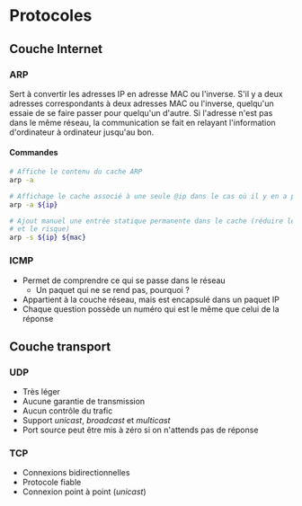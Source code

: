 # Protocoles

## Couche Internet

### ARP

Sert à convertir les adresses IP en adresse MAC ou l'inverse. S'il y a deux
adresses correspondants à deux adresses MAC ou l'inverse, quelqu'un essaie de
se faire passer pour quelqu'un d'autre. Si l'adresse n'est pas dans le même
réseau, la communication se fait en relayant l'information d'ordinateur à
ordinateur jusqu'au bon.

#### Commandes

```sh
# Affiche le contenu du cache ARP
arp -a
```

```sh
# Affichage le cache associé à une seule @ip dans le cas où il y en a plusieurs
arp -a ${ip}
```

```sh
# Ajout manuel une entrée statique permanente dans le cache (réduire le trafic
# et le risque)
arp -s ${ip} ${mac}
```

### ICMP

- Permet de comprendre ce qui se passe dans le réseau
    -  Un paquet qui ne se rend pas, pourquoi ?
- Appartient à la couche réseau, mais est encapsulé dans un paquet IP
- Chaque question possède un numéro qui est le même que celui de la réponse

## Couche transport

### UDP

- Très léger
- Aucune garantie de transmission
- Aucun contrôle du trafic
- Support _unicast_, _broadcast_ et _multicast_
- Port source peut être mis à zéro si on n'attends pas de réponse

### TCP

- Connexions bidirectionnelles
- Protocole fiable
- Connexion point à point (_unicast_)
